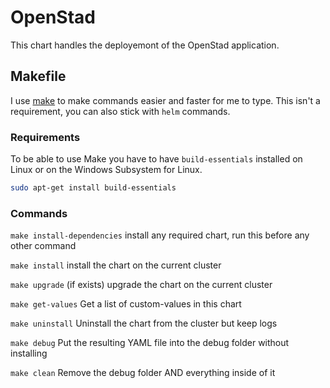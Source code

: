 
# OpenStad

This chart handles the deployemont of the OpenStad application.

## Makefile

I use [make](Makefile) to make commands easier and faster for me to type. This isn't a requirement, you can also stick with `helm` commands.

### Requirements

To be able to use Make you have to have `build-essentials` installed on Linux or on the Windows Subsystem for Linux.

```sh
sudo apt-get install build-essentials
```

### Commands

`make install-dependencies` install any required chart, run this before any other command

`make install` install the chart on the current cluster

`make upgrade` (if exists) upgrade the chart on the current cluster

`make get-values` Get a list of custom-values in this chart

`make uninstall` Uninstall the chart from the cluster but keep logs

`make debug` Put the resulting YAML file into the debug folder without installing

`make clean` Remove the debug folder AND everything inside of it